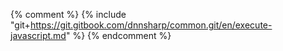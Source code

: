 {% comment %} {% include "git+https://git.gitbook.com/dnnsharp/common.git/en/execute-javascript.md" %} {% endcomment %}




